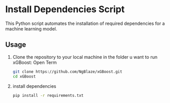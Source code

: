 # Install Dependencies Script

This Python script automates the installation of required dependencies for a machine learning model. 

## Usage

1. Clone the repository to your local machine in the folder u want to run xGBoost:
   Open Term

   ```bash
   git clone https://github.com/NgBlaze/xGBoost.git
   cd xGBoost
3. install dependencies
    ```bash
   pip install -r requirements.txt
